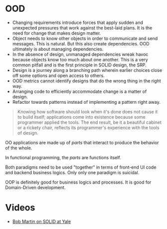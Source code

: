 # OOD

* Changing requirements introduce forces that apply sudden and unexpected pressures that work against the best-laid plans. It is the need for change that makes design matter.
* Object needs to know other objects in order to communicate and send messages. This is natural. But this also create dependencies. OOD ultimately is about managing dependencies.
* In the absence of design, unmanaged dependencies wreak havoc because objects know too much about one another. This is a very common pitfall and is the first principle in SOLID design, the SRP.
* Design is a journey along a branching path wherein earlier choices close off some options and open access to others.
* OOD metrics cannot identify designs that do the wrong thing in the right way.
* Arranging code to efficiently accommodate change is a matter of design.
* Refactor towards patterns instead of implementing a pattern right away.

> Knowing how software should look when it's done does not cause it to build itself; applications come into existence because some programmer applied the tools. The end result, be it a beautiful cabinet or a rickety chair, reflects its programmer's experience with the tools of design.


OO applications are made up of *parts* that interact to produce the behavior of the whole.

In functional programming, the *parts* are functions itself.

Both paradigms need to be used "together" in terms of front-end UI code and backend business logics. Only only one paradigm is suicidal.

OOP is definitely good for business logics and processes. It is good for Domain-Driven development.


# Videos

* [Bob Martin on SOLID at Yale](https://www.youtube.com/watch?v=QHnLmvDxGTY)